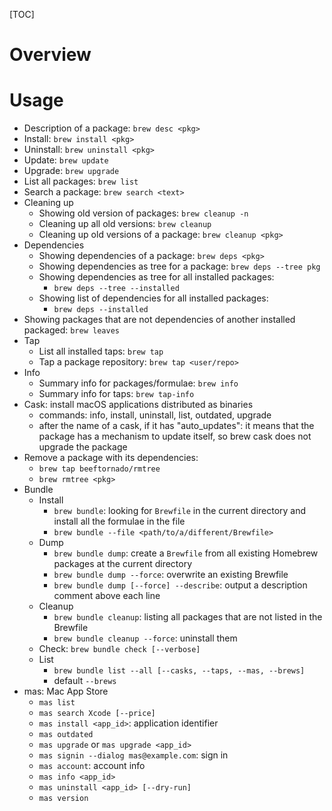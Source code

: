 [TOC]

# Overview

# Usage

- Description of a package: `brew desc <pkg>`
- Install: `brew install <pkg>`
- Uninstall: `brew uninstall <pkg>`
- Update: `brew update`
- Upgrade: `brew upgrade`
- List all packages: `brew list`
- Search a package: `brew search <text>`
- Cleaning up
    + Showing old version of packages: `brew cleanup -n`
    + Cleaning up all old versions: `brew cleanup`
    + Cleaning up old versions of a package: `brew cleanup <pkg>`
- Dependencies
    + Showing dependencies of a package: `brew deps <pkg>`
    + Showing dependencies as tree for a package: `brew deps --tree pkg`
    + Showing dependencies as tree for all installed packages:
        * `brew deps --tree --installed`
    + Showing list of dependencies for all installed packages:
        * `brew deps --installed`
- Showing packages that are not dependencies of another installed
  packaged: `brew leaves`
- Tap
    + List all installed taps: `brew tap`
    + Tap a package repository: `brew tap <user/repo>`
- Info
    + Summary info for packages/formulae: `brew info`
    + Summary info for taps: `brew tap-info`
- Cask: install macOS applications distributed as binaries
    + commands: info, install, uninstall, list, outdated, upgrade
    + after the name of a cask, if it has "auto_updates": it means that
      the package has a mechanism to update itself, so brew cask does
      not upgrade the package
- Remove a package with its dependencies:
    + `brew tap beeftornado/rmtree`
    + `brew rmtree <pkg>`
- Bundle
    + Install
        * `brew bundle`: looking for `Brewfile` in the current directory
          and install all the formulae in the file
        * `brew bundle --file <path/to/a/different/Brewfile>`
    + Dump
        * `brew bundle dump`: create a `Brewfile` from all existing
          Homebrew packages at the current directory
        * `brew bundle dump --force`: overwrite an existing Brewfile
        * `brew bundle dump [--force] --describe`: output a description
          comment above each line
    + Cleanup
        * `brew bundle cleanup`: listing all packages that are not
          listed in the Brewfile
        * `brew bundle cleanup --force`: uninstall them
    + Check: `brew bundle check [--verbose]`
    + List
        * `brew bundle list --all [--casks, --taps, --mas, --brews]`
        * default `--brews`
- mas: Mac App Store
    + `mas list`
    + `mas search Xcode [--price]`
    + `mas install <app_id>`: application identifier
    + `mas outdated`
    + `mas upgrade` or `mas upgrade <app_id>`
    + `mas signin --dialog mas@example.com`: sign in
    + `mas account`: account info
    + `mas info <app_id>`
    + `mas uninstall <app_id> [--dry-run]`
    + `mas version`
